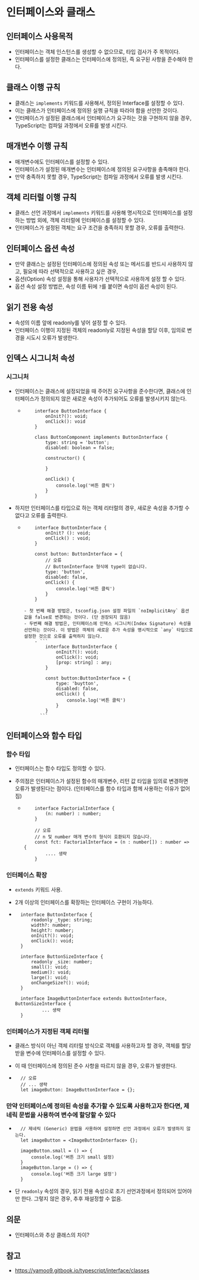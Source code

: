 # 인터페이스와 클래스

## 인터페이스 사용목적

- 인터페이스는 객체 인스턴스를 생성할 수 없으므로, 타입 검사가 주 목적이다.
- 인터페이스를 설정한 클래스는 인터페이스에 정의된, 즉 요구된 사항을 준수해야 한다.

## 클래스 이행 규칙

- 클래스는 `implements` 키워드를 사용해서, 정의된 Interface를 설정할 수 있다.
- 이는 클래스가 인터페이스에 정의된 실행 규칙을 따라야 함을 선언한 것이다.
- 인터페이스가 설정된 클래스에서 인터페이스가 요구하는 것을 구현하지 않을 경우, TypeScript는 컴파일 과정에서 오류를 발생 시킨다.

## 매개변수 이행 규칙

- 매개변수에도 인터페이스를 설정할 수 있다.
- 인터페이스가 설정된 매개변수는 인터페이스에 정의된 요구사항을 충족해야 한다.
- 만약 충족하지 못할 경우, TypeScript는 컴파일 과정에서 오류를 발생 시킨다.

## 객체 리터럴 이행 규칙

- 클래스 선언 과정에서 `implements` 키워드를 사용해 명시적으로 인터페이스를 설정하는 방법 외에, 객체 리터럴에 인터페이스를 설정할 수 있다.
- 인터페이스가 설정된 객체는 요구 조건을 충족하지 못할 경우, 오류를 출력한다.

## 인터페이스 옵션 속성

- 만약 클래스는 설정된 인터페이스에 정의된 속성 또는 메서드를 반드시 사용하지 않고, 필요에 따라 선택적으로 사용하고 싶은 경우,
- 옵션(Option) 속성 설정을 통해 사용자가 선택적으로 사용하게 설정 할 수 있다.
- 옵션 속성 설정 방법은, 속성 이름 뒤에 `?`를 붙이면 속성이 옵션 속성이 된다.

## 읽기 전용 속성

- 속성의 이름 앞에 readonly를 넣어 설정 할 수 있다.
- 인터페이스 이행이 지정된 객체의 readonly로 지정된 속성을 할당 이후, 임의로 변경을 시도시 오류가 발생한다.

## 인덱스 시그니처 속성

### 시그니처

- 인터페이스는 클래스에 설정되었을 때 주어진 요구사항을 준수한다면, 클래스에 인터페이스가 정의되지 않은 새로운 속성이 추가되어도 오류를 발생시키지 않는다.

  - ```
        interface ButtonInterface {
            onInit?(): void;
            onClick(): void
        }

        class ButtonComponent implements ButtonInterface {
            type: string = 'button';
            disabled: boolean = false;

            constructor() {

            }

            onClick() {
                console.log('버튼 클릭')
            }
        }
      ```

- 하지만 인터페이스를 타입으로 하는 객체 리터럴의 경우, 새로운 속성을 추가할 수 없다고 오류를 출력한다.

  - ```
        interface ButtonInterface {
            onInit? (): void;
            onClick() : void;
        }

        const button: ButtonInterface = {
            // 오류
            // ButtonInterface 형식에 type이 없습니다.
            type: 'button',
            disabled: false,
            onClick() {
                console.log('버튼 클릭')
            }
        }
      ```

        - 첫 번째 해결 방법은, tsconfig.json 설정 파일의 `noImplicitAny` 옵션 값을 false로 변경하는 것이다. (단 권장되지 않음)
        - 두번째 해결 방법은, 인터페이스에 인덱스 시그니처(Index Signature) 속성을 선언하는 것이다. 이 방법은 객체의 새로운 추가 속성을 명시적으로 `any` 타입으로 설정한 것으로 오류를 출력하지 않는다.
            - ```
                interface ButtonInterface {
                    onInit?(): void;
                    onClick(): void;
                    [prop: string] : any;
                }

                const button:ButtonInterface = {
                    type: 'buytton',
                    disabled: false,
                    onClick() {
                        console.log('버튼 클릭')
                    }
                }
              ```

## 인터페이스와 함수 타입

### 함수 타입

- 인터페이스는 함수 타입도 정의할 수 있다.
- 주의점은 인터페이스가 설정된 함수의 매개변수, 리턴 값 타입을 임의로 변경하면 오류가 발생된다는 점이다. (인터페이스를 함수 타입과 함께 사용하는 이유가 없어짐)

  - ```
        interface FactorialInterface {
            (n: number) : number;
        }

        // 오류
        // n 및 number 매개 변수의 형식이 호환되지 않습니다.
        const fct: FactorialInterface = (n : number[]) : number => {
            .... 생략
        }
      ```

### 인터페이스 확장

- `extends` 키워드 사용.
- 2개 이상의 인터페이스를 확장하는 인터페이스 구현이 가능하다.

- ```
    interface ButtonInterface {
        readonly _type: string;
        width?: number;
        height?: number;
        onInit?(): void;
        onClick(): void;
    }

    interface ButtonSizeInterface {
        readonly _size: number;
        small(): void;
        medium(): void;
        large(): void;
        onChangeSize?(): void;
    }

    interface ImageButtonInterface extends ButtonInterface, ButtonSizeInterface {
            ... 생략
    }
  ```

### 인터페이스가 지정된 객체 리터럴

- 클래스 방식이 아닌 객체 리터럴 방식으로 객체를 사용하고자 할 경우, 객체를 할당 받을 변수에 인터페이스를 설정할 수 있다.
- 이 때 인터페이스에 정의된 준수 사항을 따르지 않을 경우, 오류가 발생한다.

- ```
    // 오류
    // ... 생략
    let imageButton: ImageButtonInterface = {};
  ```

### 만약 인터페이스에 정의된 속성을 추가할 수 있도록 사용하고자 한다면, 제네릭 문법을 사용하여 변수에 할당할 수 있다

- ```
    // 제네릭 (Generic) 문법을 사용하여 설정하면 선언 과정에서 오류가 발생하지 않는다.
    let imageButton = <ImageButtonInterface> {};

    imageButton.small = () => { 
        console.log('버튼 크기 small 설정)
    }
    imageButton.large = () => {
        console.log('버튼 크기 large 설정')
    }
  ```

- 단 `readonly` 속성의 경우, 읽기 전용 속성으로 초기 선언과정에서 정의되어 있어야만 한다. 그렇지 않은 경우, 추후 재설정할 수 없음.

## 의문

- 인터페이스와 추상 클래스의 차이?

## 참고

- <https://yamoo9.gitbook.io/typescript/interface/classes>
